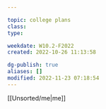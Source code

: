 ---
topic: college plans
class: 
type: 

weekdate: W10.2-F2022
created: 2022-10-26 11:13:58

dg-publish: true
aliases: []
modified: 2022-11-23 07:18:54
---

[[Unsorted/me\|me]]

